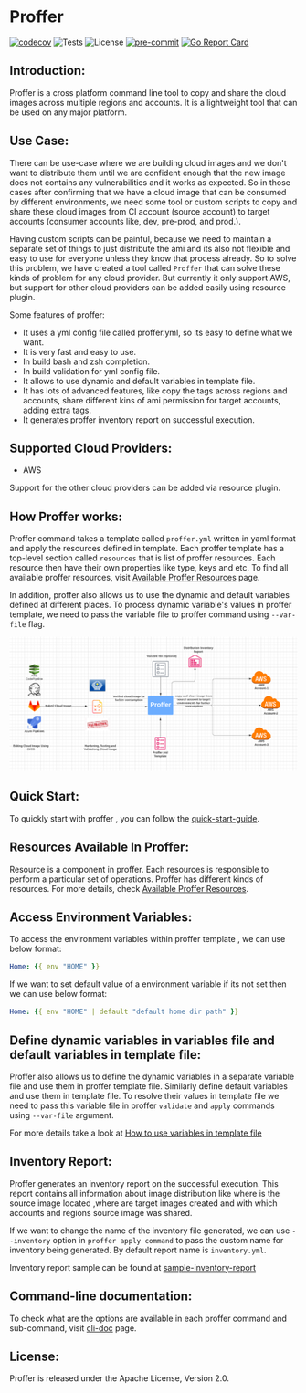 # Proffer

[![codecov](https://codecov.io/gh/mohit-kumar-sharma/proffer/branch/master/graph/badge.svg?token=YFU0AS3HEJ)](https://codecov.io/gh/mohit-kumar-sharma/proffer)
![Tests](https://github.com/mohit-kumar-sharma/proffer/workflows/Tests/badge.svg)
![License](https://img.shields.io/badge/license-Apache--2.0-brightgreen.svg)
[![pre-commit](https://img.shields.io/badge/pre--commit-enabled-brightgreen?logo=pre-commit&logoColor=white)](https://github.com/pre-commit/pre-commit)
[![Go Report Card](https://goreportcard.com/badge/github.com/mohit-kumar-sharma/proffer)](https://goreportcard.com/report/github.com/mohit-kumar-sharma/proffer)

## Introduction:

Proffer is a cross platform command line tool to copy and share the cloud images across multiple regions and accounts. It is a lightweight tool that can be used on any major platform.

## Use Case:

There can be use-case where we are building cloud images and we don't want to distribute them until we are confident enough that the new image does not contains any vulnerabilities and it works as expected. So in those cases after confirming that we have a cloud image that can be consumed by different environments, we need some tool or custom scripts to copy and share these cloud images from CI account (source account) to target accounts (consumer accounts like, dev, pre-prod, and prod.).

Having custom scripts can be painful, because we need to maintain a separate set of things to just distribute the ami and its also not flexible and easy to use for everyone unless they know that process already. So to solve this problem, we have created a tool called `Proffer` that can solve these kinds of problem for any cloud provider. But currently it only support AWS, but support for other cloud providers can be added easily using resource plugin.

Some features of proffer:

* It uses a yml config file called proffer.yml, so its easy to define what we want.
* It is very fast and easy to use.
* In build bash and zsh completion.
* In build validation for yml config file.
* It allows to use dynamic and default variables in template file.
* It has lots of advanced features, like copy the tags across regions and accounts, share different kins of ami permission for target accounts, adding extra tags.
* It generates proffer inventory report on successful execution.

## Supported Cloud Providers:

* AWS

Support for the other cloud providers can be added via resource plugin.

## How Proffer works:

Proffer command takes a template called `proffer.yml` written in yaml format and apply the resources defined in template. Each proffer template has a top-level section called `resources` that is list of proffer resources.
Each resource then have their own properties like type, keys and etc. To find all available proffer resources, visit [Available Proffer Resources](resources/README.md) page.

In addition, proffer also allows us to use the dynamic and default variables defined at different places. To process dynamic variable's values in proffer template, we need to pass the variable file to proffer command using `--var-file` flag.

![](images/proffer-workflow.png)

## Quick Start:

To quickly start with proffer , you can follow the [quick-start-guide](quickstart-guide/main.md).

## Resources Available In Proffer:

Resource is a component in proffer. Each resources is responsible to perform a particular set of operations. Proffer has different kinds of resources. For more details, check [Available Proffer Resources](resources/README.md).

## Access Environment Variables:

To access the environment variables within proffer template , we can use below format:

``` Yaml
Home: {{ env "HOME" }}
```

If we want to set default value of a environment variable if its not set then we can use below format:

``` Yaml
Home: {{ env "HOME" | default "default home dir path" }}
```

## Define dynamic variables in variables file and default variables in template file:

Proffer also allows us to define the dynamic variables in a separate variable file and use them in proffer
template file. Similarly define default variables and use them in template file. To resolve their values in template file we need to pass this variable file in proffer `validate` and `apply` commands using `--var-file` argument.

For more details take a look at [How to use variables in template file](quickstart-guide/variables/main.md)

## Inventory Report:

Proffer generates an inventory report on the successful execution. This report contains all information about image
distribution like where is the source image located ,where are target images created and with which accounts and regions source image was shared.

If we want to change the name of the inventory file generated, we can use `--inventory` option in `proffer apply command` to pass the custom name for inventory being generated. By default report name is `inventory.yml`.

Inventory report sample can be found at [sample-inventory-report](output-samples/example-inventory.yml)

## Command-line documentation:

To check what are the options are available in each proffer command and sub-command, visit [cli-doc](doc/proffer.md) page.

## License:

Proffer is released under the Apache License, Version 2.0.
